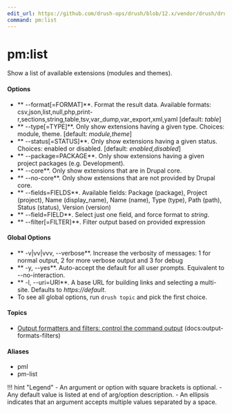 ```yaml
---
edit_url: https://github.com/drush-ops/drush/blob/12.x/vendor/drush/drush/src/Commands/pm/PmCommands.php
command: pm:list
---
```

# pm:list

Show a list of available extensions (modules and themes).

#### Options

- ** --format[=FORMAT]**. Format the result data. Available formats: csv,json,list,null,php,print-r,sections,string,table,tsv,var_dump,var_export,xml,yaml [default: *table*]
- ** --type[=TYPE]**. Only show extensions having a given type. Choices: module, theme. [default: *module,theme*]
- ** --status[=STATUS]**. Only show extensions having a given status. Choices: enabled or disabled. [default: *enabled,disabled*]
- ** --package=PACKAGE**. Only show extensions having a given project packages (e.g. Development).
- ** --core**. Only show extensions that are in Drupal core.
- ** --no-core**. Only show extensions that are not provided by Drupal core.
- ** --fields=FIELDS**. Available fields: Package (package), Project (project), Name (display_name), Name (name), Type (type), Path (path), Status (status), Version (version)
- ** --field=FIELD**. Select just one field, and force format to *string*.
- ** --filter[=FILTER]**. Filter output based on provided expression

#### Global Options

- ** -v|vv|vvv, --verbose**. Increase the verbosity of messages: 1 for normal output, 2 for more verbose output and 3 for debug
- ** -y, --yes**. Auto-accept the default for all user prompts. Equivalent to --no-interaction.
- ** -l, --uri=URI**. A base URL for building links and selecting a multi-site. Defaults to *https://default*.
- To see all global options, run <code>drush topic</code> and pick the first choice.

#### Topics

- [Output formatters and filters: control the command output](../../vendor/drush/drush/docs/output-formats-filters.md) (docs:output-formats-filters)

#### Aliases

- pml
- pm-list

!!! hint "Legend"
    - An argument or option with square brackets is optional.
    - Any default value is listed at end of arg/option description.
    - An ellipsis indicates that an argument accepts multiple values separated by a space.